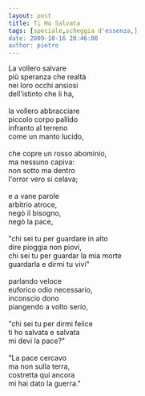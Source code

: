 ```yaml
---
layout: post
title: Ti Ho Salvata
tags: [speciale,scheggia d'essenza,]
date: 2009-10-16 20:46:00
author: pietro
---
```

La vollero salvare<br/>più speranza che realtà<br/>nei loro occhi ansiosi<br/>dell'istinto che li ha,<br/><br/>la vollero abbracciare<br/>piccolo corpo pallido<br/>infranto al terreno<br/>come un manto lucido,<br/><br/>che copre un rosso abominio,<br/>ma nessuno capiva:<br/>non sotto ma dentro<br/>l'orror vero si celava;<br/><br/>e a vane parole<br/>arbitrio atroce,<br/>negò il bisogno,<br/>negò la pace,<br/><br/>"chi sei tu per guardare in alto<br/>dire pioggia non piovi,<br/>chi sei tu per guardar la mia morte<br/>guardarla e dirmi tu vivi"<br/><br/>parlando veloce<br/>euforico odio necessario,<br/>inconscio dono<br/>piangendo a volto serio,<br/><br/>"chi sei tu per dirmi felice<br/>ti ho salvata e salvata<br/>mi devi la pace?"<br/><br/>"La pace cercavo<br/>ma non sulla terra,<br/>costretta qui ancora<br/>mi hai dato la guerra."
